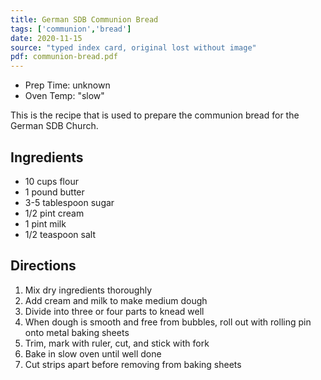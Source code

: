```yaml
---
title: German SDB Communion Bread
tags: ['communion','bread']
date: 2020-11-15
source: "typed index card, original lost without image"
pdf: communion-bread.pdf
---
```


- Prep Time: unknown
- Oven Temp: "slow"

This is the recipe that is used to prepare the communion bread for the German SDB Church.

## Ingredients

- 10 cups flour
- 1 pound butter
- 3-5 tablespoon sugar
- 1/2 pint cream
- 1 pint milk
- 1/2 teaspoon salt

## Directions

1. Mix dry ingredients thoroughly
2. Add cream and milk to make medium dough
3. Divide into three or four parts to knead well
4. When dough is smooth and free from bubbles, roll out with rolling pin onto metal baking sheets
5. Trim, mark with ruler, cut, and stick with fork
6. Bake in slow oven until well done
7. Cut strips apart before removing from baking sheets